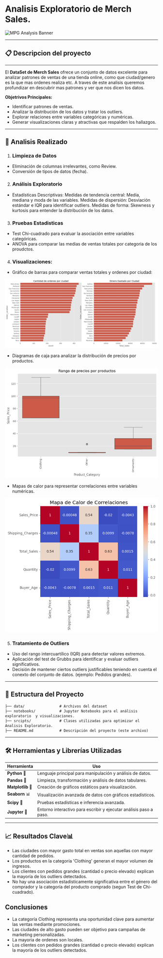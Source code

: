 # Analisis Exploratorio  de Merch Sales.
![MPG Analysis Banner](https://www.velfix.es/wp-content/uploads/2021/12/Velfix-programa-ropa.png)

---

## 📋 Descripcion del proyecto

---

El **DataSet de Merch Sales** ofrece un conjunto de datos excelente para analizar patrones de ventas de una tienda online, como que ciudad/genero es la que mas ordenes realiza etc. A traves de este analisis queremos profundizar en descubrir mas patrones y ver que nos dicen los datos.

**Objetrivos Principales:**
- Identificar patrones de ventas.
- Analizar la distribución de los datos y tratar los outliers.
- Explorar relaciones entre variables categóricas y numéricas.
- Generar visualizaciones claras y atractivas que respalden los hallazgos.

---
## 🚀 Analisis Realizado

1. ### **Limpieza de Datos**
 - Eliminación de columnas irrelevantes, como Review.
 - Conversión de tipos de datos (fecha).

2. ### **Análisis Exploratorio**
 - Estadísticas Descriptivas:
    Medidas de tendencia central: Media, mediana y moda de las variables.
    Medidas de dispersión: Desviación estándar e IQR para identificar outliers.
    Medidas de forma: Skewness y kurtosis para entender la distribución de los datos.

3. ### **Pruebas Estadisticas**
 - Test Chi-cuadrado para evaluar la asociación entre variables categóricas.
 - ANOVA para comparar las medias de ventas totales por categoria de los proudctos.

4. ### **Visualizaciones:**
 - Gráfico de barras para comparar ventas totales y ordenes por ciudad:

 ![Total_Sales](reports/Total_Sales.png)

 - Diagramas de caja para analizar la distribución de precios por productos.

 ![Total_Sales](reports/boxPlot.png)

 - Mapas de calor para representar correlaciones entre variables numéricas.

 ![Total_Sales](reports/correlacion.png)

 5. ### **Tratamiento de Outliers**
 - Uso del rango intercuartílico (IQR) para detectar valores extremos.
 - Aplicación del test de Grubbs para identificar y evaluar outliers significativos.
 - Decisión de mantener ciertos outliers justificables teniendo en cuenta el conexto del conjunto de datos. (ejemplo: Pedidos grandes).

---

 ## 📂 Estructura del Proyecto  

```plaintext
├── data/                # Archivos del dataset  
├── notebooks/           # Jupyter Notebooks para el análisis exploratorio  y visualizaciones.
├── srcipts/             # Clases utilizadas para optimizar el Analisis Exploratorio.
├── README.md            # Descripción del proyecto (este archivo)  
```

---

## 🛠️ Herramientas y Librerías Utilizadas  

| Herramienta      | Uso                                                                 |
|------------------|---------------------------------------------------------------------|
| **Python** 🐍     | Lenguaje principal para manipulación y análisis de datos.         |
| **Pandas** 🐼     | Limpieza, transformación y análisis de datos tabulares.           |
| **Matplotlib** 🎨 | Creación de gráficos estáticos para visualización.                |
| **Seaborn** 📊    | Visualización avanzada de datos con gráficos estadísticos.         |
| **Scipy** 🔬      | Pruebas estadísticas e inferencia avanzada.                       |
| **Jupyter** 📓    | Entorno interactivo para escribir y ejecutar análisis paso a paso.|

---

## 📈 **Resultados Clave**📊 
 - Las ciudades con mayor gasto total en ventas son aquellas con mayor cantidad de pedidos.
 - Los productos en la categoría 'Clothing' generan el mayor volumen de ingresos.
 - Los clientes con pedidos grandes (cantidad o precio elevado) explican la mayoría de los outliers detectados.
 - No hay una asociación estadísticamente significativa entre el género del comprador y la categoría del producto comprado     (segun Test de Chi-cuadrado).

## **Conclusiones**
 - La categoría Clothing representa una oportunidad clave para aumentar las ventas mediante promociones.
 - Las ciudades de alto gasto pueden ser objetivo para campañas de marketing personalizadas.
 - La mayoria de ordenes son locales.
 - Los clientes con pedidos grandes (cantidad o precio elevado) explican la mayoría de los outliers detectados.
 


```
